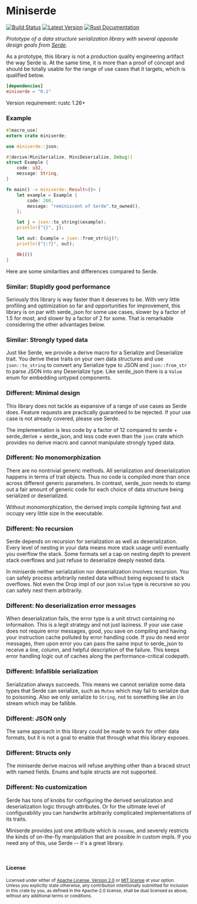 Miniserde
=========

[![Build Status](https://api.travis-ci.org/dtolnay/miniserde.svg?branch=master)](https://travis-ci.org/dtolnay/miniserde)
[![Latest Version](https://img.shields.io/crates/v/miniserde.svg)](https://crates.io/crates/miniserde)
[![Rust Documentation](https://img.shields.io/badge/api-rustdoc-blue.svg)](https://docs.rs/miniserde)

*Prototype of a data structure serialization library with several opposite
design goals from [Serde](https://serde.rs).*

As a prototype, this library is not a production quality engineering artifact
the way Serde is. At the same time, it is more than a proof of concept and
should be totally usable for the range of use cases that it targets, which is
qualified below.

```toml
[dependencies]
miniserde = "0.1"
```

Version requirement: rustc 1.26+

### Example

```rust
#[macro_use]
extern crate miniserde;

use miniserde::json;

#[derive(MiniSerialize, MiniDeserialize, Debug)]
struct Example {
    code: u32,
    message: String,
}

fn main() -> miniserde::Result<()> {
    let example = Example {
        code: 200,
        message: "reminiscent of Serde".to_owned(),
    };

    let j = json::to_string(&example);
    println!("{}", j);

    let out: Example = json::from_str(&j)?;
    println!("{:?}", out);

    Ok(())
}
```

Here are some similarities and differences compared to Serde.

### Similar: Stupidly good performance

Seriously this library is way faster than it deserves to be. With very little
profiling and optimization so far and opportunities for improvement, this
library is on par with serde\_json for some use cases, slower by a factor of 1.5
for most, and slower by a factor of 2 for some. That is remarkable considering
the other advantages below.

### Similar: Strongly typed data

Just like Serde, we provide a derive macro for a Serialize and Deserialize
trait. You derive these traits on your own data structures and use
`json::to_string` to convert any Serialize type to JSON and `json::from_str` to
parse JSON into any Deserialize type. Like serde\_json there is a `Value` enum
for embedding untyped components.

### Different: Minimal design

This library does not tackle as expansive of a range of use cases as Serde does.
Feature requests are practically guaranteed to be rejected. If your use case is
not already covered, please use Serde.

The implementation is less code by a factor of 12 compared to serde +
serde\_derive + serde\_json, and less code even than the `json` crate which
provides no derive macro and cannot manipulate strongly typed data.

### Different: No monomorphization

There are no nontrivial generic methods. All serialization and deserialization
happens in terms of trait objects. Thus no code is compiled more than once
across different generic parameters. In contrast, serde\_json needs to stamp out
a fair amount of generic code for each choice of data structure being serialized
or deserialized.

Without monomorphization, the derived impls compile lightning fast and occupy
very little size in the executable.

### Different: No recursion

Serde depends on recursion for serialization as well as deserialization. Every
level of nesting in your data means more stack usage until eventually you
overflow the stack. Some formats set a cap on nesting depth to prevent stack
overflows and just refuse to deserialize deeply nested data.

In miniserde neither serialization nor deserialization involves recursion. You
can safely process arbitrarily nested data without being exposed to stack
overflows. Not even the Drop impl of our json `Value` type is recursive so you
can safely nest them arbitrarily.

### Different: No deserialization error messages

When deserialization fails, the error type is a unit struct containing no
information. This is a legit strategy and not just laziness. If your use case
does not require error messages, good, you save on compiling and having your
instruction cache polluted by error handling code. If you do need error
messages, then upon error you can pass the same input to serde\_json to receive
a line, column, and helpful description of the failure. This keeps error
handling logic out of caches along the performance-critical codepath.

### Different: Infallible serialization

Serialization always succeeds. This means we cannot serialize some data types
that Serde can serialize, such as `Mutex` which may fail to serialize due to
poisoning. Also we only serialize to `String`, not to something like an i/o
stream which may be fallible.

### Different: JSON only

The same approach in this library could be made to work for other data formats,
but it is not a goal to enable that through what this library exposes.

### Different: Structs only

The miniserde derive macros will refuse anything other than a braced struct with
named fields. Enums and tuple structs are not supported.

### Different: No customization

Serde has tons of knobs for configuring the derived serialization and
deserialization logic through attributes. Or for the ultimate level of
configurability you can handwrite arbitrarily complicated implementations of its
traits.

Miniserde provides just one attribute which is `rename`, and severely restricts
the kinds of on-the-fly manipulation that are possible in custom impls. If you
need any of this, use Serde -- it's a great library.

<br>

#### License

<sup>
Licensed under either of <a href="LICENSE-APACHE">Apache License, Version
2.0</a> or <a href="LICENSE-MIT">MIT license</a> at your option.
</sup>

<br>

<sub>
Unless you explicitly state otherwise, any contribution intentionally submitted
for inclusion in this crate by you, as defined in the Apache-2.0 license, shall
be dual licensed as above, without any additional terms or conditions.
</sub>
